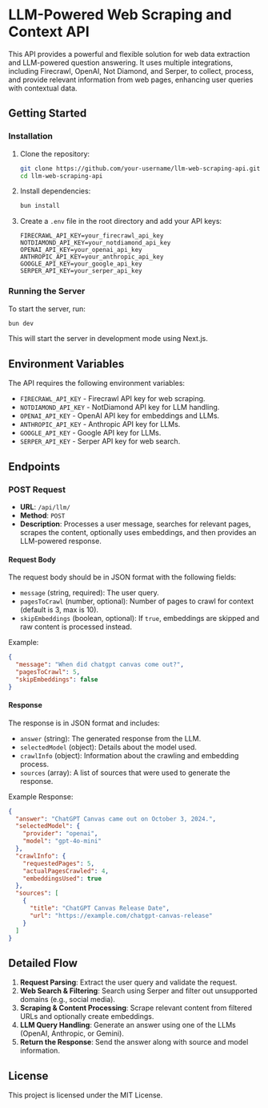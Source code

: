 # LLM-Powered Web Scraping and Context API

This API provides a powerful and flexible solution for web data extraction and LLM-powered question answering. It uses multiple integrations, including Firecrawl, OpenAI, Not Diamond, and Serper, to collect, process, and provide relevant information from web pages, enhancing user queries with contextual data. 

## Getting Started

### Installation
1. Clone the repository:
   ```sh
   git clone https://github.com/your-username/llm-web-scraping-api.git
   cd llm-web-scraping-api
   ```
2. Install dependencies:
   ```sh
   bun install
   ```
3. Create a `.env` file in the root directory and add your API keys:
   ```env
   FIRECRAWL_API_KEY=your_firecrawl_api_key
   NOTDIAMOND_API_KEY=your_notdiamond_api_key
   OPENAI_API_KEY=your_openai_api_key
   ANTHROPIC_API_KEY=your_anthropic_api_key
   GOOGLE_API_KEY=your_google_api_key
   SERPER_API_KEY=your_serper_api_key
   ```

### Running the Server
To start the server, run:
```sh
bun dev
```
This will start the server in development mode using Next.js.

## Environment Variables
The API requires the following environment variables:
- `FIRECRAWL_API_KEY` - Firecrawl API key for web scraping.
- `NOTDIAMOND_API_KEY` - NotDiamond API key for LLM handling.
- `OPENAI_API_KEY` - OpenAI API key for embeddings and LLMs.
- `ANTHROPIC_API_KEY` - Anthropic API key for LLMs.
- `GOOGLE_API_KEY` - Google API key for LLMs.
- `SERPER_API_KEY` - Serper API key for web search.

## Endpoints

### POST Request
- **URL**: `/api/llm/`
- **Method**: `POST`
- **Description**: Processes a user message, searches for relevant pages, scrapes the content, optionally uses embeddings, and then provides an LLM-powered response.

#### Request Body
The request body should be in JSON format with the following fields:
- `message` (string, required): The user query.
- `pagesToCrawl` (number, optional): Number of pages to crawl for context (default is 3, max is 10).
- `skipEmbeddings` (boolean, optional): If `true`, embeddings are skipped and raw content is processed instead.

Example:
```json
{
  "message": "When did chatgpt canvas come out?",
  "pagesToCrawl": 5,
  "skipEmbeddings": false
}
```

#### Response
The response is in JSON format and includes:
- `answer` (string): The generated response from the LLM.
- `selectedModel` (object): Details about the model used.
- `crawlInfo` (object): Information about the crawling and embedding process.
- `sources` (array): A list of sources that were used to generate the response.

Example Response:
```json
{
  "answer": "ChatGPT Canvas came out on October 3, 2024.",
  "selectedModel": {
    "provider": "openai",
    "model": "gpt-4o-mini"
  },
  "crawlInfo": {
    "requestedPages": 5,
    "actualPagesCrawled": 4,
    "embeddingsUsed": true
  },
  "sources": [
    {
      "title": "ChatGPT Canvas Release Date",
      "url": "https://example.com/chatgpt-canvas-release"
    }
  ]
}
```

## Detailed Flow
1. **Request Parsing**: Extract the user query and validate the request.
2. **Web Search & Filtering**: Search using Serper and filter out unsupported domains (e.g., social media).
3. **Scraping & Content Processing**: Scrape relevant content from filtered URLs and optionally create embeddings.
4. **LLM Query Handling**: Generate an answer using one of the LLMs (OpenAI, Anthropic, or Gemini).
5. **Return the Response**: Send the answer along with source and model information.

## License
This project is licensed under the MIT License.


